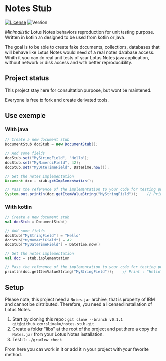 # Notes Stub
[![License](https://img.shields.io/badge/license-LGPLv3-blue.svg)](https://github.com/slimaku/notes.stub/blob/develop/LICENSE)
![Version](https://img.shields.io/badge/version-0.1.1-yellow.svg)

*Minimalistic* Lotus Notes behaviors reproduction for unit testing purpose. Written in kotlin an designed to be used from kotlin or java.

The goal is to be able to create fake documents, collections, databases that will behave like Lotus Notes would need of a real notes database access. Whith it you can do real unit tests of your Lotus Notes java application, without network or disk access and with better reproducibility.

## Project status
This project stay here for consultation purpose, but wont be maintened.

Everyone is free to fork and create derivated tools.

## Use exemple
### With java
```java
// Create a new document stub
DocumentStub docStub = new DocumentStub();

// Add some fields
docStub.set("MyStringField", "Hello");
docStub.set("MyNumerciField", 42);
docStub.set("MyDateTimeField", DateTime.now());

// Get the notes implementation
Document doc = stub.getImplementation();

// Pass the reference of the implementation to your code for testing purpose
System.out.println(doc.getItemValueString("MyStringField"));    // Print : "Hello"
```

### With kotlin
```kotlin
// Create a new document stub
val docStub = DocumentStub()

// Add some fields
docStub["MyStringField"] = "Hello"
docStub["MyNumerciField"] = 42
docStub["MyDateTimeField"] = DateTime.now()

// Get the notes implementation
val doc = stub.implementation

// Pass the reference of the implementation to your code for testing purpose
println(doc.getItemValueString("MyStringField"));    // Print : "Hello"
```

## Setup
Please note, this project need a `Notes.jar` archive, that is property of IBM and cannot be distributed. Therefore, you need a licensed installation of Lotus Notes.

1. Start by cloning this repo : `git clone --branch v0.1.1 git@github.com:slimaku/notes.stub.git`
2. Create a folder "libs" at the root of the project and put there a copy the `Notes.jar` from your Lotus Notes installation.
3. Test it : `./gradlew check`

From here you can work in it or add it in your project with your favorite method.
